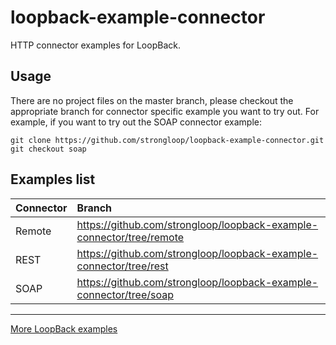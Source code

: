 # loopback-example-connector

HTTP connector examples for LoopBack.

## Usage

There are no project files on the master branch, please checkout the appropriate branch for connector specific example you want to try out. For example, if you want to try out the SOAP connector example:

```
git clone https://github.com/strongloop/loopback-example-connector.git
git checkout soap
```

## Examples list

Connector|Branch
:--|:--
Remote|https://github.com/strongloop/loopback-example-connector/tree/remote
REST|https://github.com/strongloop/loopback-example-connector/tree/rest
SOAP|https://github.com/strongloop/loopback-example-connector/tree/soap

---

[More LoopBack examples](https://loopback.io/doc/en/lb3/Tutorials-and-examples.html)
